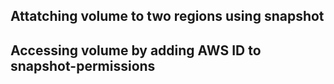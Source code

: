 ## Attatching volume to two regions using snapshot

## Accessing volume by adding AWS ID to snapshot-permissions

